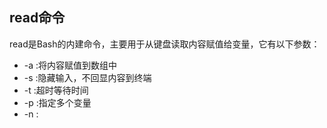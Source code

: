 ## read命令
read是Bash的内建命令，主要用于从键盘读取内容赋值给变量，它有以下参数：
* -a :将内容赋值到数组中
* -s :隐藏输入，不回显内容到终端
* -t :超时等待时间
* -p :指定多个变量
* -n :

